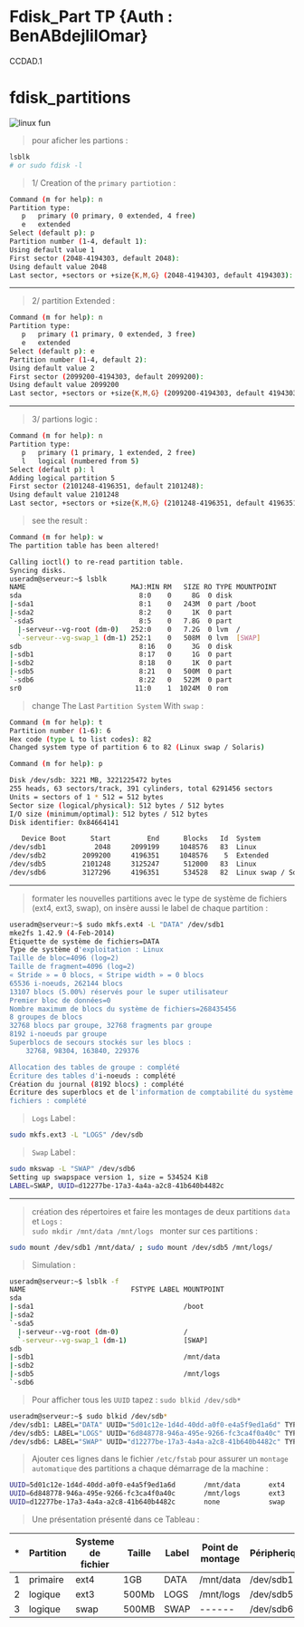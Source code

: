 # Fdisk_Part TP {Auth : BenABdejlilOmar} 
CCDAD.1
# fdisk_partitions
![linux fun](https://cdn.systweak.com/content/wp/systweakblogsnew/uploads_new/2019/10/Blog-Cover-Partition-Manager-Tools-for-Linux-and-Ubuntu-1.jpg)
> pour aficher les partions :
```bash
lsblk
# or sudo fdisk -l 
```
> 1/ Creation of the `primary partiotion` : 
```bash
Command (m for help): n
Partition type:
   p   primary (0 primary, 0 extended, 4 free)
   e   extended
Select (default p): p
Partition number (1-4, default 1): 
Using default value 1
First sector (2048-4194303, default 2048): 
Using default value 2048
Last sector, +sectors or +size{K,M,G} (2048-4194303, default 4194303): +1G
```
<hr>

> 2/ partition Extended : 
```bash
Command (m for help): n
Partition type:
   p   primary (1 primary, 0 extended, 3 free)
   e   extended
Select (default p): e
Partition number (1-4, default 2): 
Using default value 2
First sector (2099200-4194303, default 2099200): 
Using default value 2099200
Last sector, +sectors or +size{K,M,G} (2099200-4194303, default 4194303): +1G
```
<hr>

> 3/ partions logic : 
```bash
Command (m for help): n
Partition type:
   p   primary (1 primary, 1 extended, 2 free)
   l   logical (numbered from 5)
Select (default p): l
Adding logical partition 5
First sector (2101248-4196351, default 2101248): 
Using default value 2101248
Last sector, +sectors or +size{K,M,G} (2101248-4196351, default 4196351): +500M
```
> see the result : 
```bash
Command (m for help): w
The partition table has been altered!

Calling ioctl() to re-read partition table.
Syncing disks.
useradm@serveur:~$ lsblk
NAME                          MAJ:MIN RM   SIZE RO TYPE MOUNTPOINT
sda                             8:0    0     8G  0 disk 
|-sda1                          8:1    0   243M  0 part /boot
|-sda2                          8:2    0     1K  0 part 
`-sda5                          8:5    0   7.8G  0 part 
  |-serveur--vg-root (dm-0)   252:0    0   7.2G  0 lvm  /
  `-serveur--vg-swap_1 (dm-1) 252:1    0   508M  0 lvm  [SWAP]
sdb                             8:16   0     3G  0 disk 
|-sdb1                          8:17   0     1G  0 part 
|-sdb2                          8:18   0     1K  0 part 
|-sdb5                          8:21   0   500M  0 part 
`-sdb6                          8:22   0   522M  0 part 
sr0                            11:0    1  1024M  0 rom  
```
> change The Last `Partition System` With `swap` :
```bash
Command (m for help): t
Partition number (1-6): 6
Hex code (type L to list codes): 82
Changed system type of partition 6 to 82 (Linux swap / Solaris)

Command (m for help): p

Disk /dev/sdb: 3221 MB, 3221225472 bytes
255 heads, 63 sectors/track, 391 cylinders, total 6291456 sectors
Units = sectors of 1 * 512 = 512 bytes
Sector size (logical/physical): 512 bytes / 512 bytes
I/O size (minimum/optimal): 512 bytes / 512 bytes
Disk identifier: 0x84664141

   Device Boot      Start         End      Blocks   Id  System
/dev/sdb1            2048     2099199     1048576   83  Linux
/dev/sdb2         2099200     4196351     1048576    5  Extended
/dev/sdb5         2101248     3125247      512000   83  Linux
/dev/sdb6         3127296     4196351      534528   82  Linux swap / Solaris
```
<hr>

> formater les nouvelles partitions avec le type de système de fichiers (ext4, ext3, swap), on insère aussi le label de chaque partition :
```bash
useradm@serveur:~$ sudo mkfs.ext4 -L "DATA" /dev/sdb1
mke2fs 1.42.9 (4-Feb-2014)
Étiquette de système de fichiers=DATA
Type de système d'exploitation : Linux
Taille de bloc=4096 (log=2)
Taille de fragment=4096 (log=2)
« Stride » = 0 blocs, « Stripe width » = 0 blocs
65536 i-noeuds, 262144 blocs
13107 blocs (5.00%) réservés pour le super utilisateur
Premier bloc de données=0
Nombre maximum de blocs du système de fichiers=268435456
8 groupes de blocs
32768 blocs par groupe, 32768 fragments par groupe
8192 i-noeuds par groupe
Superblocs de secours stockés sur les blocs : 
	32768, 98304, 163840, 229376

Allocation des tables de groupe : complété                        
Écriture des tables d'i-noeuds : complété                        
Création du journal (8192 blocs) : complété
Écriture des superblocs et de l'information de comptabilité du système de
fichiers : complété
```
> `Logs` Label  :
```bash
sudo mkfs.ext3 -L "LOGS" /dev/sdb
```
> `Swap` Label : 
```bash
sudo mkswap -L "SWAP" /dev/sdb6
Setting up swapspace version 1, size = 534524 KiB
LABEL=SWAP, UUID=d12277be-17a3-4a4a-a2c8-41b640b4482c
```
<hr>

> création des répertoires et faire les montages de deux partitions `data` et `Logs` :<br>
`sudo mkdir /mnt/data /mnt/logs `
> monter sur ces partitions : 
```bash
sudo mount /dev/sdb1 /mnt/data/ ; sudo mount /dev/sdb5 /mnt/logs/
```
> Simulation :
```bash
useradm@serveur:~$ lsblk -f
NAME                          FSTYPE LABEL MOUNTPOINT
sda                                        
|-sda1                                     /boot
|-sda2                                     
`-sda5                                     
  |-serveur--vg-root (dm-0)                /
  `-serveur--vg-swap_1 (dm-1)              [SWAP]
sdb                                        
|-sdb1                                     /mnt/data
|-sdb2                                     
|-sdb5                                     /mnt/logs
`-sdb6                                     
```
> Pour afficher tous les `UUID` tapez : `sudo blkid /dev/sdb*`
```bash
useradm@serveur:~$ sudo blkid /dev/sdb*
/dev/sdb1: LABEL="DATA" UUID="5d01c12e-1d4d-40dd-a0f0-e4a5f9ed1a6d" TYPE="ext4" 
/dev/sdb5: LABEL="LOGS" UUID="6d848778-946a-495e-9266-fc3ca4f0a40c" TYPE="ext3" 
/dev/sdb6: LABEL="SWAP" UUID="d12277be-17a3-4a4a-a2c8-41b640b4482c" TYPE="swap" 
```
> Ajouter ces lignes dans le fichier `/etc/fstab` pour assurer un `montage automatique` des partitions a chaque démarrage de la machine : 
```bash
UUID=5d01c12e-1d4d-40dd-a0f0-e4a5f9ed1a6d       /mnt/data       ext4    default  0   0
UUID=6d848778-946a-495e-9266-fc3ca4f0a40c       /mnt/logs       ext3    default  0   0
UUID=d12277be-17a3-4a4a-a2c8-41b640b4482c       none            swap    default  0   0
```
> Une présentation présenté dans ce Tableau : 

|*|Partition|Systeme de fichier|Taille|Label|Point de montage|Péripherique|
|---|---|---|---|---|---|---|
|1|primaire|ext4|1GB|DATA|/mnt/data|/dev/sdb1|
|2|logique|ext3|500Mb|LOGS|/mnt/logs|/dev/sdb5|
|3|logique|swap|500MB|SWAP|------|/dev/sdb6|
